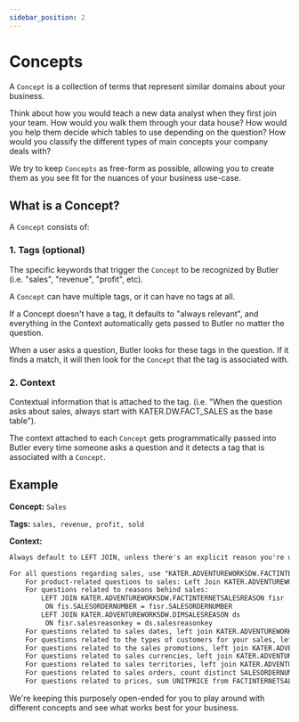 ```yaml
---
sidebar_position: 2
---
```


# Concepts

A `Concept` is a collection of terms that represent similar domains about your business. 

Think about how you would teach a new data analyst when they first join your team. How would you walk them through your data house? How would you help them decide which tables to use depending on the question? How would you classify the different types of main concepts your company deals with? 

We try to keep `Concepts` as free-form as possible, allowing you to create them as you see fit for the nuances of your business use-case. 

## What is a Concept?
A `Concept` consists of: 

### 1. Tags (optional)
The specific keywords that trigger the `Concept` to be recognized by Butler (i.e. "sales", "revenue", "profit", etc).

A `Concept` can have multiple tags, or it can have no tags at all.

If a Concept doesn't have a tag, it defaults to "always relevant", and everything in the Context automatically gets passed to Butler no matter the question.
    
When a user asks a question, Butler looks for these tags in the question. If it finds a match, it will then look for the `Concept` that the tag is associated with.

### 2. Context
Contextual information that is attached to the tag. (i.e. "When the question asks about sales, always start with KATER.DW.FACT_SALES as the base table").

The context attached to each `Concept` gets programmatically passed into Butler every time someone asks a question and it detects a tag that is associated with a `Concept`.

## Example
**Concept:** `Sales`

**Tags:** `sales, revenue, profit, sold`

**Context:** 
```markdown
Always default to LEFT JOIN, unless there's an explicit reason you're using INNER JOIN. 

For all questions regarding sales, use "KATER.ADVENTUREWORKSDW.FACTINTERNETSALES AS fis" as the base table for all data. 
    For product-related questions to sales: Left Join KATER.ADVENTUREWORKSDW.DIMPRODUCT
    For questions related to reasons behind sales: 
        LEFT JOIN KATER.ADVENTUREWORKSDW.FACTINTERNETSALESREASON fisr
         ON fis.SALESORDERNUMBER = fisr.SALESORDERNUMBER 
        LEFT JOIN KATER.ADVENTUREWORKSDW.DIMSALESREASON ds
         ON fisr.salesreasonkey = ds.salesreasonkey
    For questions related to sales dates, left join KATER.ADVENTUREWORKSDW.DIMDATE
    For questions related to the types of customers for your sales, left join KATER.ADVENTUREWORKSDW.DIMORGANIZATION
    For questions related to the sales promotions, left join KATER.ADVENTUREWORKSDW.DIMPROMOTION
    For questions related to sales currencies, left join KATER.ADVENTUREWORKSDW.DIMCURRENCY
    For questions related to sales territories, left join KATER.ADVENTUREWORKSDW.DIMSALESTERRITORY
    For questions related to sales orders, count distinct SALESORDERNUMBER from FACTINTERNETSALES table
    For questions related to prices, sum UNITPRICE from FACTINTERNETSALES table
```

We're keeping this purposely open-ended for you to play around with different concepts and see what works best for your business.